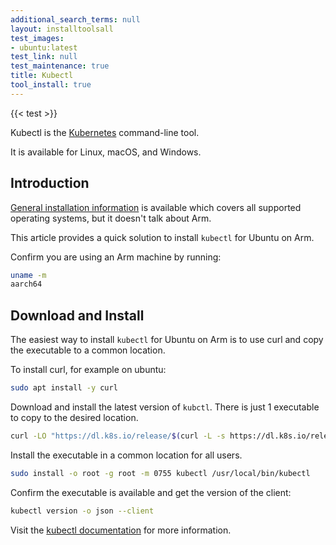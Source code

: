 ```yaml
---
additional_search_terms: null
layout: installtoolsall
test_images:
- ubuntu:latest
test_link: null
test_maintenance: true
title: Kubectl
tool_install: true
---
```


{{< test >}}

Kubectl is the [Kubernetes](https://kubernetes.io/) command-line tool. 

It is available for Linux, macOS, and Windows.

## Introduction

[General installation information](https://kubernetes.io/docs/tasks/tools/) is available which covers all supported operating systems, but it doesn't talk about Arm. 

This article provides a quick solution to install `kubectl` for Ubuntu on Arm.

Confirm you are using an Arm machine by running:

```bash { command_line="user@localhost | 2" }
uname -m
aarch64
```

## Download and Install

The easiest way to install `kubectl` for Ubuntu on Arm is to use curl and copy the executable to a common location. 

To install curl, for example on ubuntu:

```bash { target="ubuntu:latest" }
sudo apt install -y curl
```

Download and install the latest version of `kubctl`. There is just 1 executable to copy to the desired location.

```bash { target="ubuntu:latest" }
curl -LO "https://dl.k8s.io/release/$(curl -L -s https://dl.k8s.io/release/stable.txt)/bin/linux/arm64/kubectl"
```

Install the executable in a common location for all users. 

```bash { target="ubuntu:latest" }
sudo install -o root -g root -m 0755 kubectl /usr/local/bin/kubectl
```

Confirm the executable is available and get the version of the client:

```bash { target="ubuntu:latest" }
kubectl version -o json --client
```

Visit the [kubectl documentation](https://kubernetes.io/docs/reference/kubectl/) for more information. 